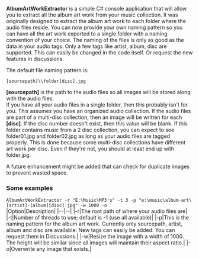 **AlbumArtWorkExtractor** is a simple C# console application that will allow you to extract all the album art work from your music collection.  It was originally designed to extract the album art work to each folder where the audio files reside.  You can now provide your own naming pattern so you can have all the art work exported to a single folder with a naming convention of your choice.  The naming of the files is only as good as the data in your audio tags.  Only a few tags like artist, album, disc are supported.  This can easily be changed in the code itself.  Or request the new features in discussions.

The default file naming pattern is:

    [sourcepath]\\folder[disc].jpg

**[sourcepath]** is the path to the audio files so all  images will be stored along with the audio files.  
If you have all your audio files in a single folder, then this probably isn't for you.  This assumes you have an organized audio collection.  If the audio files are part of a multi-disc collection, then an image will be written for each **[disc]**.  If the disc number doesn't exist, then this value will be blank.  If this folder contains music from a 2 disc collection,  you can expect to see folder01.jpg and folder02.jpg as long as your audio files are tagged properly.  This is done because some multi-disc collections have different art work per disc.  Even if they're not, you should at least end up with folder.jpg.  

A future enhancement might be added that can check for duplicate images to prevent wasted space.

### Some examples

`AlbumArtWorkExtractor -r "E:\Music\MP3's" -t 3 -p "e:\music\album-art\[artist]-[album][disc].jpg" -w 1000 -o`<br /> 
|Option|Description|
|--|--|
|-r|The root path of where your audio files are|
|-t|Number of threads to use; default is -1 (use all available)|
|-p|This is the naming pattern for the album art work. Currently only sourcepath, artist, album and disc are available. New tags can easily be added. You can request them in Discussions.|
|-w|Resize the image with a width of 1000.  The height will be similar since all images will maintain their aspect ratio.|
|-o|Overwrite any image that exists.|


